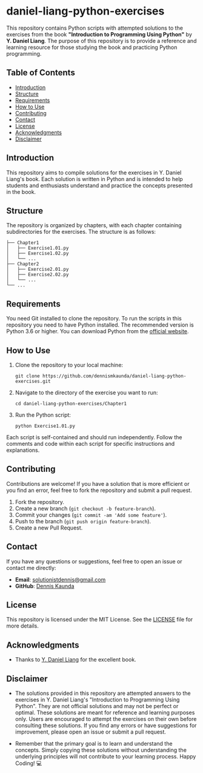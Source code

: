 # daniel-liang-python-exercises

This repository contains Python scripts with attempted solutions to the exercises from the book **"Introduction to Programming Using Python"** by **Y. Daniel Liang**. The purpose of this repository is to provide a reference and learning resource for those studying the book and practicing Python programming.


## Table of Contents

- [Introduction](#introduction)
- [Structure](#structure)
- [Requirements](#requirements)
- [How to Use](#how-to-use)
- [Contributing](#contributing)
- [Contact](#contact)
- [License](#license)
- [Acknowledgments](#acknowledgments)
- [Disclaimer](#disclaimer)

## Introduction

This repository aims to compile solutions for the exercises in Y. Daniel Liang's book. Each solution is written in Python and is intended to help students and enthusiasts understand and practice the concepts presented in the book.

## Structure

The repository is organized by chapters, with each chapter containing subdirectories for the exercises. The structure is as follows:

    ├── Chapter1
    │   ├── Exercise1.01.py
    │   ├── Exercise1.02.py
    │   └── ...
    ├── Chapter2
    │   ├── Exercise2.01.py
    │   ├── Exercise2.02.py
    │   └── ...
    └── ...


## Requirements

You need Git installed to clone the repository. To run the scripts in this repository you need to have Python installed. The recommended version is Python 3.6 or higher. You can download Python from the [official website](https://www.python.org/downloads/).

## How to Use

1. Clone the repository to your local machine:

    ```
    git clone https://github.com/dennismkaunda/daniel-liang-python-exercises.git
    ```

2. Navigate to the directory of the exercise you want to run:

    ```
    cd daniel-liang-python-exercises/Chapter1
    ```

3. Run the Python script:

    ```
    python Exercise1.01.py
    ```

Each script is self-contained and should run independently. Follow the comments and code within each script for specific instructions and explanations.

## Contributing

Contributions are welcome! If you have a solution that is more efficient or you find an error, feel free to fork the repository and submit a pull request.

1. Fork the repository.
2. Create a new branch (`git checkout -b feature-branch`).
3. Commit your changes (`git commit -am 'Add some feature'`).
4. Push to the branch (`git push origin feature-branch`).
5. Create a new Pull Request.

## Contact

If you have any questions or suggestions, feel free to open an issue or contact me directly:

- **Email**: [solutionistdennis@gmail.com](mailto:solutionistdennis@gmail.com)
- **GitHub**: [Dennis Kaunda](https://github.com/dennismkaunda)

## License

This repository is licensed under the MIT License. See the [LICENSE](LICENSE) file for more details.

## Acknowledgments

- Thanks to [Y. Daniel Liang](https://yongdanielliang.github.io/) for the excellent book.

## Disclaimer


- The solutions provided in this repository are attempted answers to the exercises in Y. Daniel Liang's "Introduction to Programming Using Python". They are not official solutions and may not be perfect or optimal. These solutions are meant for reference and learning purposes only. Users are encouraged to attempt the exercises on their own before consulting these solutions. If you find any errors or have suggestions for improvement, please open an issue or submit a pull request.

- Remember that the primary goal is to learn and understand the concepts. Simply copying these solutions without understanding the underlying principles will not contribute to your learning process. Happy Coding! :computer:

